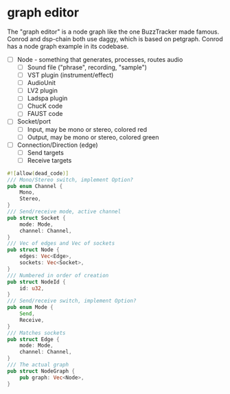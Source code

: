 # graph editor

The "graph editor" is a node graph like the one BuzzTracker made famous. Conrod and dsp-chain both use daggy, which is based on petgraph. Conrod has a node graph example in its codebase.

- [ ] Node - something that generates, processes, routes audio
    - [ ] Sound file ("phrase", recording, "sample")
    - [ ] VST plugin (instrument/effect)
    - [ ] AudioUnit
    - [ ] LV2 plugin
    - [ ] Ladspa plugin
    - [ ] ChucK code
    - [ ] FAUST code
- [ ] Socket/port
    - [ ] Input, may be mono or stereo, colored red
    - [ ] Output, may be mono or stereo, colored green
- [ ] Connection/Direction (edge)
    - [ ] Send targets
    - [ ] Receive targets

```rust
#![allow(dead_code)]
/// Mono/Stereo switch, implement Option?
pub enum Channel {
    Mono,
    Stereo,
}
/// Send/receive mode, active channel
pub struct Socket {
    mode: Mode,
    channel: Channel,
}
/// Vec of edges and Vec of sockets
pub struct Node {
    edges: Vec<Edge>,
    sockets: Vec<Socket>,
}
/// Numbered in order of creation
pub struct NodeId {
    id: u32,
}
/// Send/receive switch, implement Option?
pub enum Mode {
    Send,
    Receive,
}
/// Matches sockets
pub struct Edge {
    mode: Mode,
    channel: Channel,
}
/// The actual graph
pub struct NodeGraph {
    pub graph: Vec<Node>,
}
```